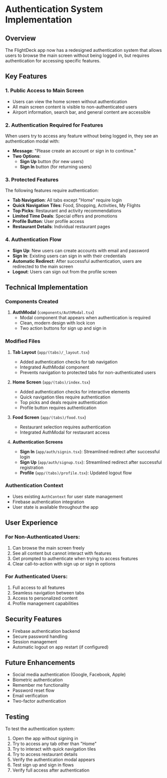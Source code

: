 # Authentication System Implementation

## Overview
The FlightDeck app now has a redesigned authentication system that allows users to browse the main screen without being logged in, but requires authentication for accessing specific features.

## Key Features

### 1. **Public Access to Main Screen**
- Users can view the home screen without authentication
- All main screen content is visible to non-authenticated users
- Airport information, search bar, and general content are accessible

### 2. **Authentication Required for Features**
When users try to access any feature without being logged in, they see an authentication modal with:
- **Message**: "Please create an account or sign in to continue."
- **Two Options**: 
  - **Sign Up** button (for new users)
  - **Sign In** button (for returning users)

### 3. **Protected Features**
The following features require authentication:
- **Tab Navigation**: All tabs except "Home" require login
- **Quick Navigation Tiles**: Food, Shopping, Activities, My Flights
- **Top Picks**: Restaurant and activity recommendations
- **Limited Time Deals**: Special offers and promotions
- **Profile Button**: User profile access
- **Restaurant Details**: Individual restaurant pages

### 4. **Authentication Flow**
- **Sign Up**: New users can create accounts with email and password
- **Sign In**: Existing users can sign in with their credentials
- **Automatic Redirect**: After successful authentication, users are redirected to the main screen
- **Logout**: Users can sign out from the profile screen

## Technical Implementation

### Components Created
1. **AuthModal** (`components/AuthModal.tsx`)
   - Modal component that appears when authentication is required
   - Clean, modern design with lock icon
   - Two action buttons for sign up and sign in

### Modified Files
1. **Tab Layout** (`app/(tabs)/_layout.tsx`)
   - Added authentication checks for tab navigation
   - Integrated AuthModal component
   - Prevents navigation to protected tabs for non-authenticated users

2. **Home Screen** (`app/(tabs)/index.tsx`)
   - Added authentication checks for interactive elements
   - Quick navigation tiles require authentication
   - Top picks and deals require authentication
   - Profile button requires authentication

3. **Food Screen** (`app/(tabs)/food.tsx`)
   - Restaurant selection requires authentication
   - Integrated AuthModal for restaurant access

4. **Authentication Screens**
   - **Sign In** (`app/auth/signin.tsx`): Streamlined redirect after successful login
   - **Sign Up** (`app/auth/signup.tsx`): Streamlined redirect after successful registration
   - **Profile** (`app/(tabs)/profile.tsx`): Updated logout flow

### Authentication Context
- Uses existing `AuthContext` for user state management
- Firebase authentication integration
- User state is available throughout the app

## User Experience

### For Non-Authenticated Users:
1. Can browse the main screen freely
2. See all content but cannot interact with features
3. Get prompted to authenticate when trying to access features
4. Clear call-to-action with sign up or sign in options

### For Authenticated Users:
1. Full access to all features
2. Seamless navigation between tabs
3. Access to personalized content
4. Profile management capabilities

## Security Features
- Firebase authentication backend
- Secure password handling
- Session management
- Automatic logout on app restart (if configured)

## Future Enhancements
- Social media authentication (Google, Facebook, Apple)
- Biometric authentication
- Remember me functionality
- Password reset flow
- Email verification
- Two-factor authentication

## Testing
To test the authentication system:
1. Open the app without signing in
2. Try to access any tab other than "Home"
3. Try to interact with quick navigation tiles
4. Try to access restaurant details
5. Verify the authentication modal appears
6. Test sign up and sign in flows
7. Verify full access after authentication

